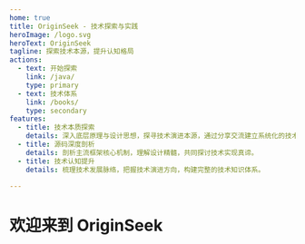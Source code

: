 ```yaml
---
home: true
title: OriginSeek - 技术探索与实践
heroImage: /logo.svg
heroText: OriginSeek
tagline: 探索技术本源，提升认知格局
actions:
  - text: 开始探索
    link: /java/
    type: primary
  - text: 技术体系
    link: /books/
    type: secondary
features:
  - title: 技术本质探索
    details: 深入底层原理与设计思想，探寻技术演进本源，通过分享交流建立系统化的技术认知。
  - title: 源码深度剖析
    details: 剖析主流框架核心机制，理解设计精髓，共同探讨技术实现真谛。
  - title: 技术认知提升
    details: 梳理技术发展脉络，把握技术演进方向，构建完整的技术知识体系。

---
```


# 欢迎来到 OriginSeek